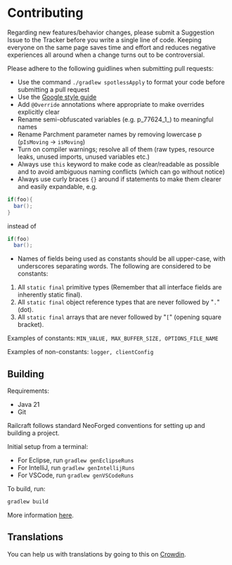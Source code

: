 # Contributing

Regarding new features/behavior changes, please submit a Suggestion Issue to the Tracker before you
write a single line of code. Keeping everyone on the same page saves time and effort and reduces
negative experiences all around when a change turns out to be controversial.

Please adhere to the following guidlines when submitting pull requests:

* Use the command `./gradlew spotlessApply` to format your code before submitting a pull request
* Use the [Google style guide](https://github.com/google/styleguide)
* Add `@Override` annotations where appropriate to make overrides explicitly clear
* Rename semi-obfuscated variables (e.g. p_77624_1_) to meaningful names
* Rename Parchment parameter names by removing lowercase p (`pIsMoving` -> `isMoving`)
* Turn on compiler warnings; resolve all of them (raw types, resource leaks, unused imports, unused
  variables etc.)
* Always use `this` keyword to make code as clear/readable as possible and to avoid ambiguous naming
  conflicts (which can go without notice)
* Always use curly braces `{}` around if statements to make them clearer and easily expandable, e.g.

```java
if(foo){
  bar();
}
```
instead of
```java
if(foo)
  bar();
```

* Names of fields being used as constants should be all upper-case, with underscores separating
  words. The following are considered to be constants:

1. All `static final` primitive types (Remember that all interface fields are inherently static
   final).
2. All `static final` object reference types that are never followed by "`.`" (dot).
3. All `static final` arrays that are never followed by "`[`" (opening square bracket).

Examples of constants:
`MIN_VALUE, MAX_BUFFER_SIZE, OPTIONS_FILE_NAME`

Examples of non-constants:
`logger, clientConfig`

## Building

Requirements:

- Java 21
- Git

Railcraft follows standard NeoForged conventions for setting up and building a project.

Initial setup from a terminal:

* For Eclipse, run `gradlew genEclipseRuns`
* For IntelliJ, run `gradlew genIntellijRuns`
* For VSCode, run `gradlew genVSCodeRuns`

To build, run:

```sh
gradlew build
```

More information [here](https://docs.neoforged.net/docs/gettingstarted/).

## Translations
You can help us with translations by going to this on
[Crowdin](https://crowdin.com/project/railcraft-reborn).

